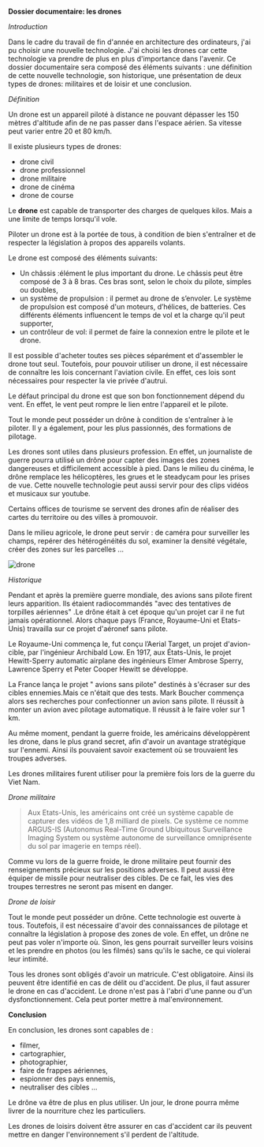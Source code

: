 **Dossier documentaire: les drones**


*Introduction*

Dans le cadre du travail de fin d'année en architecture des ordinateurs, j'ai pu choisir une nouvelle technologie. J'ai choisi les drones car cette technologie va prendre de plus en plus d'importance dans l'avenir. Ce dossier documentaire sera composé des éléments suivants : une définition de cette nouvelle technologie, son historique, une présentation de deux types de drones: militaires et de loisir et une conclusion.

*Définition*

Un drone est un appareil piloté à distance ne pouvant dépasser les 150 mètres d'altitude afin de ne pas passer dans l'espace aérien. Sa vitesse peut varier entre 20 et 80 km/h.

Il existe plusieurs types de drones: 
* drone civil
* drone professionnel
* drone militaire
* drone de cinéma
* drone de course


Le **drone** est capable de transporter des charges de quelques kilos. Mais a une limite de temps lorsqu'il vole. 

Piloter un drone est à la portée de tous, à condition de bien s'entraîner et de respecter la législation à propos des appareils volants.

Le drone est composé des éléments suivants:

* Un châssis :élément le plus important du drone. Le châssis peut être composé de 3 à 8 bras.  Ces bras sont, selon le choix du pilote, simples ou doubles,
* un système de propulsion : il permet au drone de s’envoler. Le système de propulsion est composé d'un moteurs, d’hélices, de batteries. Ces différents éléments influencent le temps de vol et la charge qu'il peut supporter,
* un contrôleur de vol: il permet de faire la connexion entre le pilote et le drone. 


Il est possible d'acheter toutes ses pièces séparément et d'assembler le drone tout seul.  Toutefois, pour pouvoir utiliser un drone, il est nécessaire de connaître les lois concernant l'aviation civile. En effet, ces lois sont nécessaires pour respecter la vie privée d'autrui.

Le défaut principal du drone est que son bon fonctionnement dépend du vent. En effet, le vent peut rompre le lien entre l'appareil et le pilote.

Tout le monde peut posséder un drône à condition de s'entraîner à le piloter. Il y a également, pour les plus  passionnés, des formations de pilotage.

Les drones sont utiles dans plusieurs profession. En effet, un journaliste de guerre pourra utilisé un drône pour capter des images des zones dangereuses et difficilement accessible à pied.  Dans le milieu du cinéma, le drône remplace les hélicoptères, les grues et le steadycam pour les prises de vue. Cette nouvelle technologie peut aussi servir pour des clips vidéos et musicaux sur youtube. 

Certains offices de tourisme se servent des drones afin de réaliser des cartes du territoire ou des villes à promouvoir. 

Dans le milieu agricole, le drone peut servir : de caméra pour surveiller les champs, repérer des hétérogénéités du sol, examiner la densité végétale, créer des zones sur les parcelles ... 

![drone](https://www.backpackerguide.nz/wp-content/uploads/2018/06/pexels-photo-336232.jpeg "Un drône qui vole")

*Historique*

Pendant et après la première guerre mondiale, des avions sans pilote firent leurs apparition. Ils étaient radiocommandés "avec des tentatives de torpilles aériennes" .Le drône était à cet époque qu'un projet car il ne fut jamais opérationnel. Alors chaque pays (France, Royaume-Uni et Etats-Unis) travailla sur ce projet  d'aéronef sans pilote. 

Le Royaume-Uni commença le, fut conçu l’Aerial Target, un projet d'avion-cible, par l'ingénieur Archibald Low. En 1917, aux États-Unis, le projet Hewitt-Sperry automatic airplane des ingénieurs Elmer Ambrose Sperry, Lawrence Sperry et Peter Cooper Hewitt se développe.

La France lança le projet " avions sans pilote" destinés à s'écraser sur des cibles ennemies.Mais ce n'était que des tests. Mark Boucher commença alors ses recherches pour confectionner un avion sans pilote. Il réussit à monter un avion avec pilotage automatique. Il réussit à le faire voler sur 1 km.  

Au même moment, pendant la guerre froide, les américains développèrent les drone, dans le plus grand secret, afin d'avoir un avantage stratégique sur l'ennemi. Ainsi ils pouvaient savoir exactement où se trouvaient les troupes adverses. 

Les drones militaires furent utiliser pour la première fois lors de la guerre du Viet Nam.

*Drone militaire* 

> Aux Etats-Unis, les américains ont créé un système capable de capturer des vidéos de 1,8 milliard de pixels. Ce système ce nomme ARGUS-IS (Autonomus Real-Time Ground Ubiquitous Surveillance Imaging System ou système autonome de surveillance omniprésente du sol par imagerie en temps réel).

Comme vu lors de la guerre froide, le drone militaire peut fournir des renseignements précieux sur les positions adverses. Il peut aussi être équiper de missile pour neutraliser des cibles. De ce fait, les vies des troupes terrestres ne seront pas misent en danger.

*Drone de loisir*

Tout le monde peut posséder un drône. Cette technologie est ouverte à tous. Toutefois, il est nécessaire d'avoir des connaissances de pilotage et connaître la législation à propose des zones de vole. En effet, un drône ne peut pas voler n'importe où. Sinon, les gens pourrait surveiller leurs voisins et les prendre en photos (ou les filmés) sans qu'ils le sache, ce qui violerai leur intimité. 

Tous les drones sont obligés d'avoir un matricule. C'est obligatoire. Ainsi ils peuvent être identifié en cas de délit ou d'accident. De plus, il faut assurer le drone en cas d'accident. Le drone n'est pas à l'abri d'une panne ou d'un dysfonctionnement. Cela peut porter mettre à mal'environnement. 

**Conclusion**

En conclusion, les drones sont capables de : 

* filmer, 
* cartographier, 
* photographier, 
* faire de frappes aériennes, 
* espionner des pays ennemis, 
* neutraliser des cibles ... 

Le drône va être de plus en plus utiliser. Un jour, le drone pourra même livrer de la nourriture chez les particuliers. 

Les drones de loisirs doivent être assurer en cas d'accident car ils peuvent mettre en danger l'environnement s'il perdent de l'altitude.
